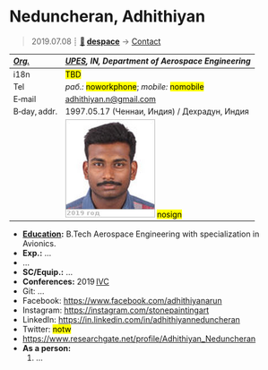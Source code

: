# Neduncheran, Adhithiyan
> 2019.07.08 ┊ **[🚀](../index/index.md) [despace](index.md)** → [Contact](contact.md)

|*[Org.](contact.md)*|*[UPES](zz_upes.md), IN, Department of Aerospace Engineering*|
|:--|:--|
|i18n| <mark>TBD</mark> |
|Tel|*раб.:* <mark>noworkphone</mark>; *mobile:* <mark>nomobile</mark> |
|E‑mail| <adhithiyan.n@gmail.com> |
|B‑day, addr.| 1997.05.17 (Ченнаи, Индия) / Дехрадун, Индия |
|| ![](f/contact/n/neduncheran_001_photo.jpg) <mark>nosign</mark> |

   - **[Education](edu.md):** B.Tech Aerospace Engineering with specialization in Avionics.
   - **Exp.:** …
   - …
   - **SC/Equip.:** …
   - **Conferences:** 2019 [IVC](ivc_2019.md)
   - Git: …
   - Facebook: <https://www.facebook.com/adhithiyanarun>
   - Instagram: <https://instagram.com/stonepaintingart>
   - LinkedIn: <https://in.linkedin.com/in/adhithiyanneduncheran>
   - Twitter: <mark>notw</mark>
   - <https://www.researchgate.net/profile/Adhithiyan_Neduncheran>
   - **As a person:**
      1. …
